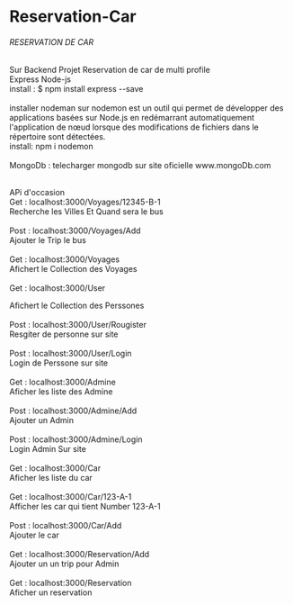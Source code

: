 # Reservation-Car

<h6>RESERVATION DE CAR</h6>
 
 
 
 
 <p>Sur Backend Projet Reservation de car de multi profile </br>
 Express Node-js
 </br>
 install :   $ npm install express --save
 </br>
</br>
 installer nodeman sur nodemon est un outil qui permet de développer des applications basées sur Node.js en redémarrant automatiquement l'application de nœud lorsque des modifications de fichiers dans le répertoire sont détectées. 
 </br>
install: npm i nodemon
 </br>
 </br>
 MongoDb : telecharger mongodb sur site oficielle  www.mongoDb.com
 </p>
 </br>
 APi d'occasion
</br>
Get : localhost:3000/Voyages/12345-B-1 
</br>
Recherche les Villes Et Quand sera le bus
</br>
</br>
Post : localhost:3000/Voyages/Add
</br>
Ajouter le Trip le bus
</br>
</br>
Get : localhost:3000/Voyages
</br>
Afichert le Collection des Voyages
</br>
</br>
Get : localhost:3000/User
</br>

Afichert le Collection des Perssones
</br>
</br>
Post : localhost:3000/User/Rougister
</br>
Resgiter de personne sur site
</br>
</br>
Post : localhost:3000/User/Login
</br>
Login de Perssone sur site
</br>
</br>
Get : localhost:3000/Admine
</br>
Aficher les liste des Admine
</br>
</br>
Post : localhost:3000/Admine/Add
</br>
Ajouter un Admin 
</br>
</br>
Post : localhost:3000/Admine/Login
</br>
Login Admin Sur site 
</br>
</br>
Get : localhost:3000/Car 
</br>
Aficher les liste du car
</br>
</br>
Get : localhost:3000/Car/123-A-1
</br>
Afficher les car qui tient Number 123-A-1
</br>
</br>
Post : localhost:3000/Car/Add
</br>
Ajouter le car 
</br>
</br>
Get : localhost:3000/Reservation/Add
</br>
Ajouter un un trip pour Admin
</br>
</br>
Get : localhost:3000/Reservation
</br>
Aficher un reservation
</br>

